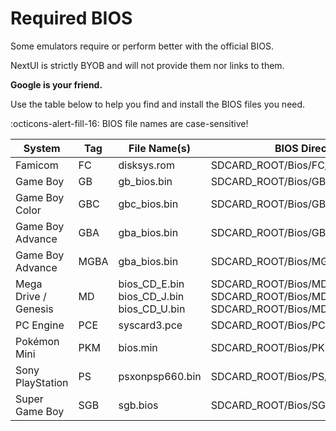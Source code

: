 # Required BIOS

Some emulators require or perform better with the official BIOS.

NextUI is strictly BYOB and will not provide them nor links to them.

**Google is your friend.**

Use the table below to help you find and install the BIOS files you need.

:octicons-alert-fill-16:  BIOS file names are case-sensitive!

| System               | Tag  | File Name(s)                               | BIOS Directory                                                                                              |
|----------------------|------|--------------------------------------------|-------------------------------------------------------------------------------------------------------------|
| Famicom              | FC   | disksys.rom                                | SDCARD_ROOT/Bios/FC/disksys.rom                                                                             |
| Game Boy             | GB   | gb_bios.bin                                | SDCARD_ROOT/Bios/GB/gb_bios.bin                                                                             |
| Game Boy Color       | GBC  | gbc_bios.bin                               | SDCARD_ROOT/Bios/GBC/gbc_bios.bin                                                                           |
| Game Boy Advance     | GBA  | gba_bios.bin                               | SDCARD_ROOT/Bios/GBA/gba_bios.bin                                                                           |
| Game Boy Advance     | MGBA | gba_bios.bin                               | SDCARD_ROOT/Bios/MGBA/gba_bios.bin                                                                          |
| Mega Drive / Genesis | MD   | bios_CD_E.bin<br>bios_CD_J.bin<br>bios_CD_U.bin | SDCARD_ROOT/Bios/MD/bios_CD_E.bin<br>SDCARD_ROOT/Bios/MD/bios_CD_J.bin<br>SDCARD_ROOT/Bios/MD/bios_CD_U.bin |
| PC Engine            | PCE  | syscard3.pce                               | SDCARD_ROOT/Bios/PCE/syscard3.pce                                                                           |
| Pokémon Mini         | PKM  | bios.min                                   | SDCARD_ROOT/Bios/PKM/bios.min                                                                               |
| Sony PlayStation     | PS   | psxonpsp660.bin                            | SDCARD_ROOT/Bios/PS/psxonpsp660.bin                                                                         |
| Super Game Boy       | SGB  | sgb.bios                                   | SDCARD_ROOT/Bios/SGB/sgb.bios                                                                               |
